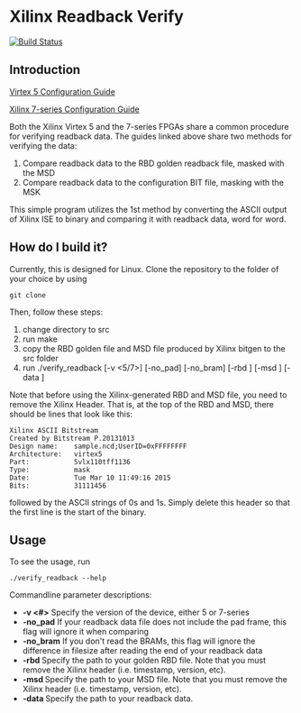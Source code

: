 # Xilinx Readback Verify
[![Build Status](https://travis-ci.org/lukehsiao/Xilinx_Readback_Verify.svg?branch=master)](https://travis-ci.org/lukehsiao/Xilinx_Readback_Verify)

## Introduction

[Virtex 5 Configuration Guide](http://www.xilinx.com/support/documentation/user_guides/ug191.pdf)

[Xilinx 7-series Configuration Guide](http://www.xilinx.com/support/documentation/user_guides/ug470_7Series_Config.pdf)

Both the Xilinx Virtex 5 and the 7-series FPGAs share a common procedure for verifying readback data. The guides linked above share two methods for verifying the data: 
  1. Compare readback data to the RBD golden readback file, masked with the MSD
  2. Compare readback data to the configuration BIT file, masking with the MSK

This simple program utilizes the 1st method by converting the ASCII output of Xilinx ISE to binary and comparing it with readback data, word for word.

## How do I build it?
Currently, this is designed for Linux. Clone the repository to the folder of your choice by using
```
git clone 
```
Then, follow these steps:  
  1. change directory to src
  2. run make
  3. copy the RBD golden file and MSD file produced by Xilinx bitgen to the src folder
  4. run ./verify_readback [-v <5/7>] [-no_pad] [-no_bram] [-rbd <filepath>] [-msd <filepath>] [-data <filepath>]

Note that before using the Xilinx-generated RBD and MSD file, you need to remove the Xilinx Header. That is, at the top of the RBD and MSD, there should be lines that look like this:
```
Xilinx ASCII Bitstream
Created by Bitstream P.20131013
Design name: 	sample.ncd;UserID=0xFFFFFFFF
Architecture:	virtex5
Part:        	5vlx110tff1136
Type:        	mask
Date:        	Tue Mar 10 11:49:16 2015
Bits:        	31111456
```
followed by the ASCII strings of 0s and 1s. Simply delete this header so that the first line is the start of the binary.

## Usage
To see the usage, run
```
./verify_readback --help
```
Commandline parameter descriptions:
* **-v <#>** Specify the version of the device, either 5 or 7-series
* **-no_pad** If your readback data file does not include the pad frame, this flag will ignore it when comparing
* **-no_bram** If you don't read the BRAMs, this flag will ignore the difference in filesize after reading the end of your readback data
* **-rbd <path>** Specify the path to your golden RBD file. Note that you must remove the Xilinx header (i.e. timestamp, version, etc).
* **-msd <path>** Specify the path to your MSD file. Note that you must remove the Xilinx header (i.e. timestamp, version, etc).
* **-data <path>** Specify the path to your readback data.

